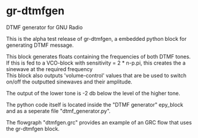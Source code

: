 # gr-dtmfgen
DTMF generator for GNU Radio  
  
This is the alpha test release of gr-dtmfgen, a embedded python block for generating DTMF message.
  
This block generates floats containing the frequencies of both DTMF tones.  
If this is fed to a VCO-block with sensitivity = 2 * n-p.pi, this creates the a sinewave at the required frequency  
This block also outputs 'volume-control' values that are be used to switch on/off the outputted sinewaves and their amplitude.  

The output of the lower tone is -2 db below the level of the higher tone.  
  
The python code itself is located inside the "DTMF generator" epy_block and as a seperate file "dtmf_generator.py".
  
The flowgraph "dtmfgen.grc" provides an example of an GRC flow that uses the gr-dtmfgen block.
